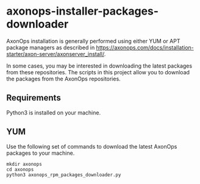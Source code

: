 # axonops-installer-packages-downloader

AxonOps installation is generally performed using either YUM or APT package managers as described in https://axonops.com/docs/installation-starter/axon-server/axonserver_install/.

In some cases, you may be interested in downloading the latest packages from these repositories. The scripts in this project allow you to download the packages from the AxonOps repositories.

## Requirements
Python3 is installed on your machine.

## YUM
Use the following set of commands to download the latest AxonOps packages to your machine.
```
mkdir axonops
cd axonops
python3 axonops_rpm_packages_downloader.py
```
